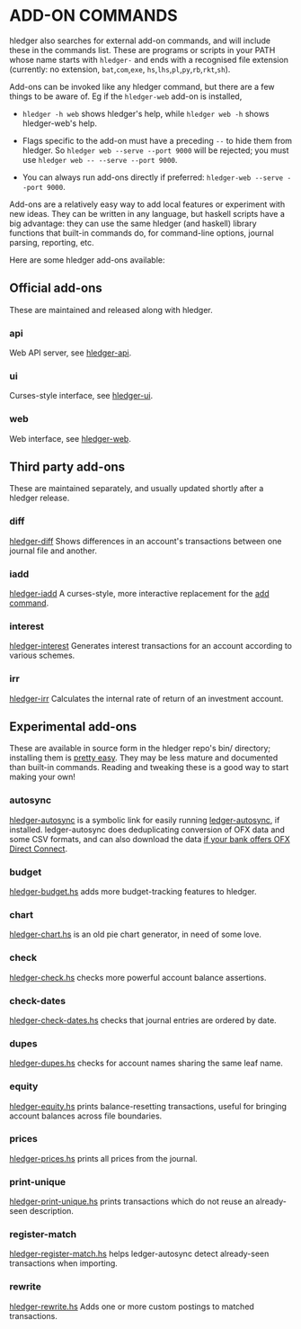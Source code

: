 # ADD-ON COMMANDS

hledger also searches for external add-on commands, and will include these in the commands list.
These are programs or scripts in your PATH whose name starts with `hledger-`
and ends with a recognised file extension 
(currently: no extension, `bat`,`com`,`exe`, `hs`,`lhs`,`pl`,`py`,`rb`,`rkt`,`sh`).

Add-ons can be invoked like any hledger command, but there are a few things to be aware of.
Eg if the `hledger-web` add-on is installed,

- `hledger -h web` shows hledger's help, while `hledger web -h` shows hledger-web's help.
  
- Flags specific to the add-on must have a preceding `--` to hide them from hledger.
  So `hledger web --serve --port 9000` will be rejected; you must use `hledger web -- --serve --port 9000`.

- You can always run add-ons directly if preferred: `hledger-web --serve --port 9000`.

Add-ons are a relatively easy way to add local features or experiment with new ideas.
They can be written in any language, but haskell scripts have a big advantage:
they can use the same hledger (and haskell) library functions that built-in commands do,
for command-line options, journal parsing, reporting, etc.

Here are some hledger add-ons available:

## Official add-ons

These are maintained and released along with hledger.   

### api
Web API server, see [hledger-api](hledger-api.html).

### ui
Curses-style interface, see [hledger-ui](hledger-ui.html).

### web
Web interface, see [hledger-web](hledger-web.html).

## Third party add-ons

These are maintained separately, and usually updated shortly after a hledger release.

### diff

[hledger-diff](http://hackage.haskell.org/package/hledger-diff)
Shows differences in an account's transactions between one journal file and another.

### iadd

[hledger-iadd](http://hackage.haskell.org/package/hledger-iadd)
A curses-style, more interactive replacement for the [add command](/hledger.html#add). 

### interest

[hledger-interest](http://hackage.haskell.org/package/hledger-interest)
Generates interest transactions for an account according to various schemes. 

### irr
[hledger-irr](http://hackage.haskell.org/package/hledger-irr)
Calculates the internal rate of return of an investment account.

## Experimental add-ons
  
These are available in source form in the hledger repo's bin/ directory; 
installing them is [pretty easy](/download.html#d).
They may be less mature and documented than built-in commands.
Reading and tweaking these is a good way to start making your own!

### autosync

[hledger-autosync](https://github.com/simonmichael/hledger/blob/master/bin/hledger-autosync) 
is a symbolic link for easily running 
[ledger-autosync](https://pypi.python.org/pypi/ledger-autosync), if installed. 
ledger-autosync does deduplicating conversion of OFX data and some CSV formats,
and can also download the data 
[if your bank offers OFX Direct Connect](http://wiki.gnucash.org/wiki/OFX_Direct_Connect_Bank_Settings). 

### budget

[hledger-budget.hs](https://github.com/simonmichael/hledger/blob/master/bin/hledger-budget.hs#L10)
adds more budget-tracking features to hledger.

### chart

[hledger-chart.hs](https://github.com/simonmichael/hledger/blob/master/bin/hledger-chart.hs#L47)
is an old pie chart generator, in need of some love.

### check

[hledger-check.hs](https://github.com/simonmichael/hledger/blob/master/bin/hledger-check.hs)
checks more powerful account balance assertions.

### check-dates

[hledger-check-dates.hs](https://github.com/simonmichael/hledger/blob/master/bin/hledger-check-dates.hs#L15)
checks that journal entries are ordered by date.

### dupes

[hledger-dupes.hs](https://github.com/simonmichael/hledger/blob/master/bin/hledger-dupes.hs#L21)
checks for account names sharing the same leaf name.

### equity

[hledger-equity.hs](https://github.com/simonmichael/hledger/blob/master/bin/hledger-equity.hs#L17)
prints balance-resetting transactions, useful for bringing account balances across file boundaries. 

### prices

[hledger-prices.hs](https://github.com/simonmichael/hledger/blob/master/bin/hledger-prices.hs)
prints all prices from the journal.

### print-unique

[hledger-print-unique.hs](https://github.com/simonmichael/hledger/blob/master/bin/hledger-print-unique.hs#L15)
prints transactions which do not reuse an already-seen description.

### register-match

[hledger-register-match.hs](https://github.com/simonmichael/hledger/blob/master/bin/hledger-register-match.hs#L23)
helps ledger-autosync detect already-seen transactions when importing.

### rewrite

[hledger-rewrite.hs](https://github.com/simonmichael/hledger/blob/master/bin/hledger-rewrite.hs#L28)
Adds one or more custom postings to matched transactions.


